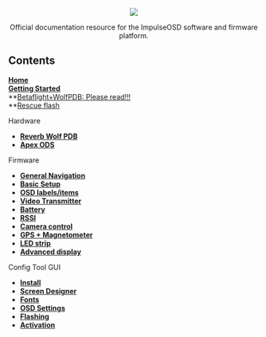 <p align="center">
<img src="https://github.com/ImpulseRC/OSD/blob/master/images/ImpulseOSD.png">
</p>

<p align="center">Official documentation resource for the ImpulseOSD software and firmware platform.</p>

## Contents

**[Home](https://github.com/ImpulseRC/OSD/wiki)** <br />
**[Getting Started](https://github.com/ImpulseRC/OSD/wiki/Getting-Started)** <br />
**[Betaflight+WolfPDB: Please read!!!](https://github.com/ImpulseRC/OSD/wiki/Betaflight-WolfPDB:-Please-read!!!)  <br />
**[Rescue flash](https://github.com/ImpulseRC/OSD/wiki/Rescue-flash) <br />

Hardware <br />

* **[Reverb Wolf PDB](https://github.com/ImpulseRC/OSD/wiki/Hardware:-Reverb-Wolf-PDB)** <br />
* **[Apex ODS](https://github.com/ImpulseRC/OSD/wiki/Hardware:-Apex-OSD)** <br />


Firmware <br />

* **[General Navigation](https://github.com/ImpulseRC/OSD/wiki/Firmware:-General-Settings)** <br />
* **[Basic Setup](https://github.com/ImpulseRC/OSD/wiki/Firmware:-Basic-setup)** <br />
* **[OSD labels/items](https://github.com/ImpulseRC/OSD/wiki/Firmware:-OSD-labels-and-items)** <br />
* **[Video Transmitter](https://github.com/ImpulseRC/OSD/wiki/Firmware:-Video-Transmitter)**
* **[Battery](https://github.com/ImpulseRC/OSD/wiki/Firmware:-Battery)**
* **[RSSI](https://github.com/ImpulseRC/OSD/wiki/Firmware:-RSSI)**
* **[Camera control](https://github.com/ImpulseRC/OSD/wiki/Firmware:-Camera-control)**
* **[GPS + Magnetometer](https://github.com/ImpulseRC/OSD/wiki/Firmware:-GPS)**
* **[LED strip](https://github.com/ImpulseRC/OSD/wiki/Firmware:-LED-strip)**
* **[Advanced display](https://github.com/ImpulseRC/OSD/wiki/Firmware:-Advanced-display)**

Config Tool GUI

* **[Install](https://github.com/ImpulseRC/OSD/wiki/Config-Tool:-Install)**
* **[Screen Designer](https://github.com/ImpulseRC/OSD/wiki/Config-Tool:-Screen-Designer)**
* **[Fonts](https://github.com/ImpulseRC/OSD/wiki/Config-Tool:-Fonts)**
* **[OSD Settings](https://github.com/ImpulseRC/OSD/wiki/Config-Tool:-OSD-Settings)**
* **[Flashing](https://github.com/ImpulseRC/OSD/wiki/Config-Tool:-Flashing)**
* **[Activation](https://github.com/ImpulseRC/OSD/wiki/Config-Tool:-Activation)**